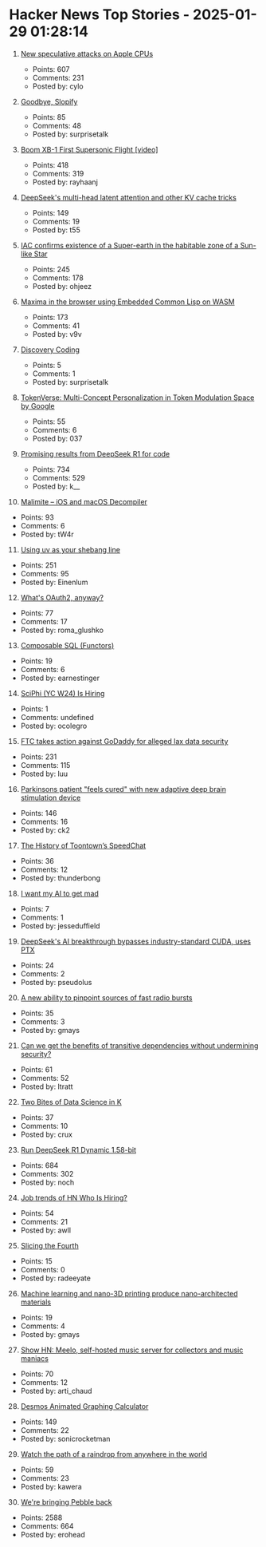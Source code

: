 # Hacker News Top Stories - 2025-01-29 01:28:14

1. [New speculative attacks on Apple CPUs](https://predictors.fail/)
   - Points: 607
   - Comments: 231
   - Posted by: cylo

2. [Goodbye, Slopify](https://alexeystar.com/blog/slopify/)
   - Points: 85
   - Comments: 48
   - Posted by: surprisetalk

3. [Boom XB-1 First Supersonic Flight [video]](https://www.youtube.com/watch?v=-qisIViAHwI)
   - Points: 418
   - Comments: 319
   - Posted by: rayhaanj

4. [DeepSeek's multi-head latent attention and other KV cache tricks](https://www.pyspur.dev/blog/multi-head-latent-attention-kv-cache-paper-list)
   - Points: 149
   - Comments: 19
   - Posted by: t55

5. [IAC confirms existence of a Super-earth in the habitable zone of a Sun-like Star](https://www.iac.es/en/outreach/news/iac-confirms-existence-super-earth-habitable-zone-sun-star)
   - Points: 245
   - Comments: 178
   - Posted by: ohjeez

6. [Maxima in the browser using Embedded Common Lisp on WASM](https://maxima-on-wasm.pages.dev/)
   - Points: 173
   - Comments: 41
   - Posted by: v9v

7. [Discovery Coding](https://jimmyhmiller.github.io/discovery-coding)
   - Points: 5
   - Comments: 1
   - Posted by: surprisetalk

8. [TokenVerse: Multi-Concept Personalization in Token Modulation Space by Google](https://token-verse.github.io/)
   - Points: 55
   - Comments: 6
   - Posted by: 037

9. [Promising results from DeepSeek R1 for code](https://simonwillison.net/2025/Jan/27/llamacpp-pr/)
   - Points: 734
   - Comments: 529
   - Posted by: k__

10. [Malimite – iOS and macOS Decompiler](https://github.com/LaurieWired/Malimite)
   - Points: 93
   - Comments: 6
   - Posted by: tW4r

11. [Using uv as your shebang line](https://akrabat.com/using-uv-as-your-shebang-line/)
   - Points: 251
   - Comments: 95
   - Posted by: Einenlum

12. [What's OAuth2, anyway?](https://www.romaglushko.com/blog/whats-aouth2/)
   - Points: 77
   - Comments: 17
   - Posted by: roma_glushko

13. [Composable SQL (Functors)](https://borretti.me/article/composable-sql)
   - Points: 19
   - Comments: 6
   - Posted by: earnestinger

14. [SciPhi (YC W24) Is Hiring](https://www.ycombinator.com/companies/sciphi/jobs/CVYWWpl-founding-ai-research-engineer)
   - Points: 1
   - Comments: undefined
   - Posted by: ocolegro

15. [FTC takes action against GoDaddy for alleged lax data security](https://www.ftc.gov/news-events/news/press-releases/2025/01/ftc-takes-action-against-godaddy-alleged-lax-data-security-its-website-hosting-services)
   - Points: 231
   - Comments: 115
   - Posted by: luu

16. [Parkinsons patient "feels cured" with new adaptive deep brain stimulation device](https://www.bbc.com/news/articles/ckgn49r069wo)
   - Points: 146
   - Comments: 16
   - Posted by: ck2

17. [The History of Toontown’s SpeedChat](http://habitatchronicles.com/2007/03/the-untold-history-of-toontowns-speedchat-or-blockchattm-from-disney-finally-arrives/)
   - Points: 36
   - Comments: 12
   - Posted by: thunderbong

18. [I want my AI to get mad](https://jesseduffield.com/Angry-AI/)
   - Points: 7
   - Comments: 1
   - Posted by: jesseduffield

19. [DeepSeek's AI breakthrough bypasses industry-standard CUDA, uses PTX](https://www.tomshardware.com/tech-industry/artificial-intelligence/deepseeks-ai-breakthrough-bypasses-industry-standard-cuda-uses-assembly-like-ptx-programming-instead)
   - Points: 24
   - Comments: 2
   - Posted by: pseudolus

20. [A new ability to pinpoint sources of fast radio bursts](https://news.berkeley.edu/2025/01/21/astronomers-thought-they-understood-fast-radio-bursts-a-recent-one-calls-that-into-question/)
   - Points: 35
   - Comments: 3
   - Posted by: gmays

21. [Can we get the benefits of transitive dependencies without undermining security?](https://tratt.net/laurie/blog/2024/can_we_retain_the_benefits_of_transitive_dependencies_without_undermining_security.html)
   - Points: 61
   - Comments: 52
   - Posted by: ltratt

22. [Two Bites of Data Science in K](https://blog.zdsmith.com/posts/two-bites-of-data-science-in-k.html)
   - Points: 37
   - Comments: 10
   - Posted by: crux

23. [Run DeepSeek R1 Dynamic 1.58-bit](https://unsloth.ai/blog/deepseekr1-dynamic)
   - Points: 684
   - Comments: 302
   - Posted by: noch

24. [Job trends of HN Who Is Hiring?](https://hnhiring.com/trends)
   - Points: 54
   - Comments: 21
   - Posted by: awll

25. [Slicing the Fourth](https://axalatar.github.io/slicing-the-fourth/)
   - Points: 15
   - Comments: 0
   - Posted by: radeeyate

26. [Machine learning and nano-3D printing produce nano-architected materials](https://news.engineering.utoronto.ca/strong-as-steel-light-as-foam-machine-learning-and-nano-3d-printing-produce-breakthrough-high-performance-nano-architected-materials/)
   - Points: 19
   - Comments: 4
   - Posted by: gmays

27. [Show HN: Meelo, self-hosted music server for collectors and music maniacs](https://github.com/Arthi-chaud/Meelo)
   - Points: 70
   - Comments: 12
   - Posted by: arti_chaud

28. [Desmos Animated Graphing Calculator](https://www.desmos.com/)
   - Points: 149
   - Comments: 22
   - Posted by: sonicrocketman

29. [Watch the path of a raindrop from anywhere in the world](https://river-runner-global.samlearner.com/)
   - Points: 59
   - Comments: 23
   - Posted by: kawera

30. [We're bringing Pebble back](https://repebble.com/)
   - Points: 2588
   - Comments: 664
   - Posted by: erohead

